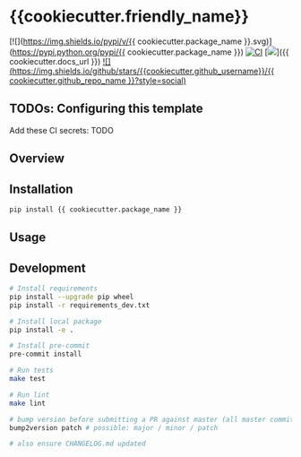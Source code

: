 # {{cookiecutter.friendly_name}}

[![](https://img.shields.io/pypi/v/{{ cookiecutter.package_name }}.svg)](https://pypi.python.org/pypi/{{ cookiecutter.package_name }})
[![CI](https://github.com/{{cookiecutter.github_username}}/{{cookiecutter.github_repo_name}}/actions/workflows/ci.yaml/badge.svg?branch=master)](https://github.com/{{cookiecutter.github_username}}/{{cookiecutter.github_repo_name}}/actions/workflows/ci.yaml)
[![](https://img.shields.io/badge/docs-here-blue.svg)]({{ cookiecutter.docs_url }})
[![](https://img.shields.io/github/stars/{{cookiecutter.github_username}}/{{ cookiecutter.github_repo_name }}?style=social)](https://github.com/{{cookiecutter.github_username}}/{{cookiecutter.github_repo_name}})

## TODOs: Configuring this template

Add these CI secrets: TODO

## Overview

## Installation

```bash
pip install {{ cookiecutter.package_name }}
```

## Usage

## Development

```bash
# Install requirements
pip install --upgrade pip wheel
pip install -r requirements_dev.txt

# Install local package
pip install -e .

# Install pre-commit
pre-commit install

# Run tests
make test

# Run lint
make lint

# bump version before submitting a PR against master (all master commits are deployed)
bump2version patch # possible: major / minor / patch

# also ensure CHANGELOG.md updated
```
